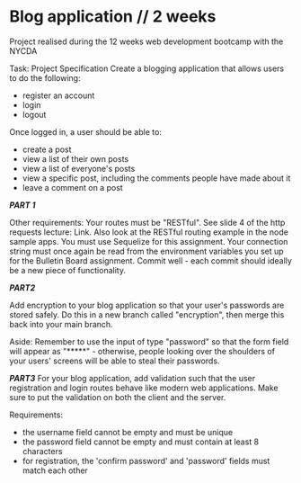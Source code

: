 # Blog application // 2 weeks
Project realised during the 12 weeks web development bootcamp with the NYCDA

Task:
Project Specification
Create a blogging application that allows users to do the following:
- register an account
- login
- logout

Once logged in, a user should be able to:
- create a post
- view a list of their own posts
- view a list of everyone's posts
- view a specific post, including the comments people have made about it
- leave a comment on a post

___PART 1___

Other requirements:
Your routes must be "RESTful". See slide 4 of the http requests lecture: Link. Also look at the RESTful routing example in the node sample apps.
You must use Sequelize for this assignment. Your connection string must once again be read from the environment variables you set up for the Bulletin Board assignment.
Commit well - each commit should ideally be a new piece of functionality.

___PART2___

Add encryption to your blog application so that your user's passwords are stored safely. Do this in a new branch called "encryption", then merge this back into your main branch.

Aside: Remember to use the input of type "password" so that the form field will appear as "*****" - otherwise, people looking over the shoulders of your users' screens will be able to steal their passwords.

___PART3___
For your blog application, add validation such that the user registration and login routes behave like modern web applications. Make sure to put the validation on both the client and the server. 

Requirements:  

- the username field cannot be empty and must be unique  
- the password field cannot be empty and must contain at least 8 characters
- for registration, the 'confirm password' and 'password' fields must match each other
